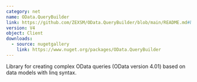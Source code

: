 ```yaml
---
category: net
name: OData.QueryBuilder
link: https://github.com/ZEXSM/OData.QueryBuilder/blob/main/README.md#benefits
version: V4
object: Client
downloads:
  - source: nugetgallery
    link: https://www.nuget.org/packages/OData.QueryBuilder
---
```

Library for creating complex OData queries (OData version 4.01) based on data models with linq syntax.